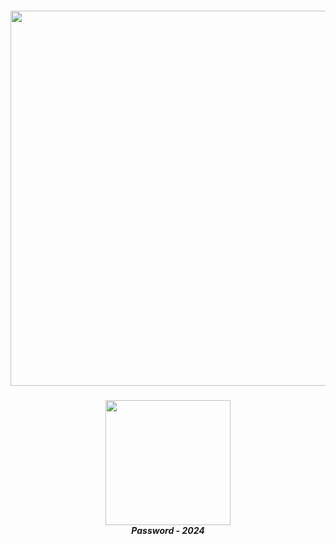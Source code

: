 <h5 align=center><img src='https://static.tradingview.com/static/bundles/tab-linking.ebba40a63297ef9a1b51.png' width="600">
<br>
<h5 align=center><a href='https://github.com/'><img src='https://static.vecteezy.com/system/resources/previews/028/549/489/non_2x/green-download-button-free-png.png' width="200"></a> <br>Password - 2024
